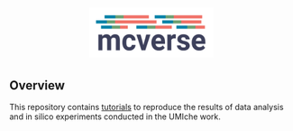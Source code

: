 <h1 align="center">
    <img src="https://github.com/2003100127/mcverse/blob/main/docs/img/mcverse-logo.png?raw=true" width="220" height="88">
    <br>
</h1>

## Overview

This repository contains [tutorials](https://2003100127.github.io/mcverse/umiche) to reproduce the results of data analysis and in silico experiments conducted in the UMIche work.